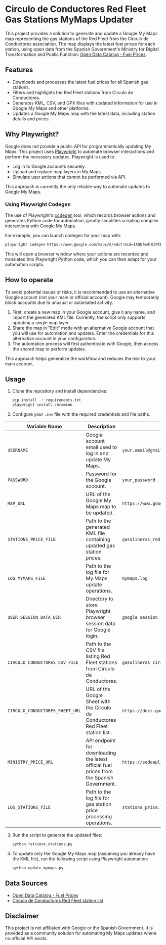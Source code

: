 # Circulo de Conductores Red Fleet Gas Stations MyMaps Updater

This project provides a solution to generate and update a Google My Maps map representing the gas stations of the Red Fleet from the Circulo de Conductores association. The map displays the latest fuel prices for each station, using open data from the Spanish Government's Ministry for Digital Transformation and Public Function: [Open Data Catalog - Fuel Prices](https://datos.gob.es/es/catalogo/e05068001-precio-de-carburantes-en-las-gasolineras-espanolas).

## Features
- Downloads and processes the latest fuel prices for all Spanish gas stations.
- Filters and highlights the Red Fleet stations from Circulo de Conductores.
- Generates KML, CSV, and GPX files with updated information for use in Google My Maps and other platforms.
- Updates a Google My Maps map with the latest data, including station details and prices.

## Why Playwright?
Google does not provide a public API for programmatically updating My Maps. This project uses [Playwright](https://playwright.dev/python/) to automate browser interactions and perform the necessary updates. Playwright is used to:
- Log in to Google accounts securely.
- Upload and replace map layers in My Maps.
- Simulate user actions that cannot be performed via API.

This approach is currently the only reliable way to automate updates to Google My Maps.

### Using Playwright Codegen

The use of Playwright's [codegen](https://playwright.dev/python/docs/codegen) tool, which records browser actions and generates Python code for automation,  greatly simplifies scripting complex interactions with Google My Maps.

For example, you can launch codegen for your map with:
```sh
playwright codegen https://www.google.com/maps/d/edit?mid=1AQbfmHl05PCE0mPfnUkGLy2VqFBR_ts
```
This will open a browser window where your actions are recorded and translated into Playwright Python code, which you can then adapt for your automation scripts.

## How to operate
To avoid potential issues or risks, it is recommended to use an alternative Google account (not your main or official account). Google may temporarily block accounts due to unusual or automated activity.

1. First, create a new map in your Google account, give it any name, and import the generated KML file. Currently, the script only supports updating a single map layer.
2. Share the map in "Edit" mode with an alternative Google account that you will use for automation and updates. Enter the credentials for this alternative account in your configuration.
3. The automation process will first authenticate with Google, then access the shared map to perform updates. 

This approach helps generalize the workflow and reduces the risk to your main account.

<!-- ## Requirements
- Python 3.8+
- Playwright (Python)
- pandas, requests, geopy, python-dotenv -->

## Usage
1. Clone the repository and install dependencies:
   ```sh
   pip install -r requirements.txt
   playwright install chromium
   ```
2. Configure your `.env` file with the required credentials and file paths.

| Variable Name                        | Description                                                                                                   | Example Value                                                                                   |
|---------------------------------------|---------------------------------------------------------------------------------------------------------------|-------------------------------------------------------------------------------------------------|
| `USERNAME`                           | Google account email used to log in and update My Maps.                                                       | `your.email@gmail.com`                                                                          |
| `PASSWORD`                           | Password for the Google account.                                                                              | `your_password`                                                                                 |
| `MAP_URL`                            | URL of the Google My Maps map to be updated.                                                                  | `https://www.google.com/maps/d/edit?mid=<YOUR_MAP_ID_HERE>`                                    |
| `STATIONS_PRICE_FILE`                | Path to the generated KML file containing updated gas station prices.                                         | `gasolineras_red_fleet_precio.kml`                                       |
| `LOG_MYMAPS_FILE`                    | Path to the log file for My Maps update operations.                                                           | `mymaps.log`                                                                                    |
| `USER_SESSION_DATA_DIR`              | Directory to store Playwright browser session data for Google login.                                          | `google_session`                                                                                |
| `CIRCULO_CONDUCTORES_CSV_FILE`       | Path to the CSV file listing Red Fleet stations from Circulo de Conductores.                                  | `gasolineras_circulo_conductores.csv`                                                          |
| `CIRCULO_CONDUCTORES_SHEET_URL`      | URL of the Google Sheet with the Circulo de Conductores Red Fleet station list.                               | `https://docs.google.com/spreadsheets/d/1N1GeJAJjegM58kpIU-R6JtXkOXI5mM7t/edit?gid=834431412`  |
| `MINISTRY_PRICE_URL`                 | API endpoint for downloading the latest official fuel prices from the Spanish Government.                     | `https://sedeaplicaciones.minetur.gob.es/ServiciosRESTCarburantes/PreciosCarburantes/EstacionesTerrestres/` |
| `LOG_STATIONS_FILE`                  | Path to the log file for gas station price processing operations.                                              | `stations_price.log`                                                                            |

3. Run the script to generate the updated files:
   ```sh
   python retrieve_stations.py
   ```

4. To update only the Google My Maps map (assuming you already have the KML file), run the following script using Playwright automation:
   ```sh
   python update_mymaps.py
   ```


## Data Sources
<!-- Ministerio para la Transformación Digital y de la Función Pública -->
<!-- Precio de carburantes en las gasolineras españolas  -->
- [Open Data Catalog - Fuel Prices](https://datos.gob.es/es/catalogo/e05068001-precio-de-carburantes-en-las-gasolineras-espanolas)
- [Circulo de Conductores Red Fleet station list](https://docs.google.com/spreadsheets/d/1N1GeJAJjegM58kpIU-R6JtXkOXI5mM7t/edit?gid=834431412)

## Disclaimer
This project is not affiliated with Google or the Spanish Government. It is provided as a community solution for automating My Maps updates where no official API exists.
